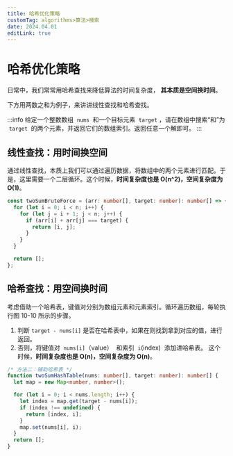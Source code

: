 ```yaml
---
title: 哈希优化策略
customTag: algorithms>算法>搜索
date: 2024.04.01
editLink: true
---
```


# 哈希优化策略

日常中，我们常常用哈希查找来降低算法的时间复杂度， **其本质是空间换时间**。

下方用两数之和为例子，来讲讲线性查找和哈希查找。

:::info
给定一个整数数组  `nums`  和一个目标元素  `target` ，请在数组中搜索“和”为  `target`  的两个元素，并返回它们的数组索引。返回任意一个解即可。
:::

## 线性查找：用时间换空间

通过线性查找，本质上我们可以通过遍历数据，将数组中的两个元素进行匹配。于是，这里需要一个二层循环。这个时候，**时间复杂度也是 O(n^2)，空间复杂度为 O(1)**。

```ts
const twoSumBruteForce = (arr: number[], target: number): number[] => {
  for (let i = 0; i < n; i++) {
    for (let j = i + 1; j < n; j++) {
      if (arr[i] + arr[j] === target) {
        return [i, j];
      }
    }
  }

  return [];
};
```

## 哈希查找：用空间换时间

考虑借助一个哈希表，键值对分别为数组元素和元素索引。循环遍历数组，每轮执行图 10-10 所示的步骤。

1. 判断 `target - nums[i]` 是否在哈希表中，如果在则找到拿到对应的值，进行返回。
2. 否则，将键值对  `nums[i]`（value）  和索引  `i`(index)  添加进哈希表。
   这个时候，**时间复杂度也是 O(n)，空间复杂度为 O(n)**。

```ts
/* 方法二：辅助哈希表 */
function twoSumHashTable(nums: number[], target: number): number[] {
  let map = new Map<number, number>();

  for (let i = 0; i < nums.length; i++) {
    let index = map.get(target - nums[i]);
    if (index !== undefined) {
      return [index, i];
    }
    map.set(nums[i], i);
  }
  return [];
}
```
